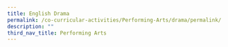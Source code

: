 ```yaml
---
title: English Drama
permalink: /co-curricular-activities/Performing-Arts/drama/permalink/
description: ""
third_nav_title: Performing Arts
---
```

